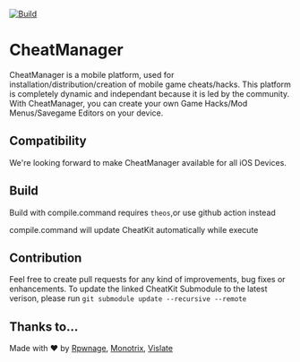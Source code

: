 [![Build](https://github.com/ProjectManticore/CheatManager/actions/workflows/build.yml/badge.svg)](https://github.com/ProjectManticore/CheatManager/actions/workflows/build.yml)
# CheatManager
CheatManager is a mobile platform, used for installation/distribution/creation of mobile game cheats/hacks. This platform is completely dynamic and independant because it is led by the community. With CheatManager, you can create your own Game Hacks/Mod Menus/Savegame Editors on your device.

## Compatibility
We're looking forward to make CheatManager available for all iOS Devices.
## Build
Build with compile.command requires `theos`,or use github action instead

compile.command will update CheatKit automatically while execute
## Contribution
Feel free to create pull requests for any kind of improvements, bug fixes or enhancements. To update the linked CheatKit Submodule to the latest verison, please run  `git submodule update --recursive --remote`

## Thanks to...

Made with ❤️ by [Rpwnage](https://twitter.com/rpwnage), [Monotrix](https://github.com/monotrix), [Vislate](https://github.com/Vislate)
